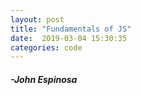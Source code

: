 ```yaml
---
layout: post
title: "Fundamentals of JS"
date:  2019-03-04 15:30:35
categories: code
---
```



#### _-John Espinosa_  